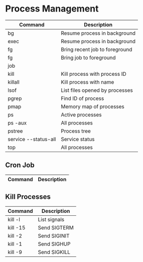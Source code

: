 # Process Management

| Command                            | Description                       |
| ---------------------------------- | --------------------------------- |
| bg                                 | Resume process in background      |
| exec                               | Resume process in background      |
| fg                                 | Bring recent job to foreground    |
| fg <job>                           | Bring job to foreground           |
| job                                |                                   |
| kill <pid>                         | Kill process with process ID      |
| killall <process>                  | Kill process with name            |
| lsof                               | List files opened by processes    |
| pgrep <process>                    | Find ID of process                |
| pmap                               | Memory map of processes           |
| ps                                 | Active processes                  |
| ps -aux                            | All processes                     |
| pstree                             | Process tree                      |
| service --status-all               | Service status                    |
| top                                | All processes                     |

## Cron Job

| Command                            | Description                       |
| ---------------------------------- | --------------------------------- |

## Kill Processes
| Command           | Description        |
| ----------------- | ------------------ |
| kill -l           | List signals
| kill -15 <pid>    | Send SIGTERM
| kill -2  <pid>    | Send SIGINIT
| kill -1  <pid>    | Send SIGHUP
| kill -9  <pid>    | Send SIGKILL
